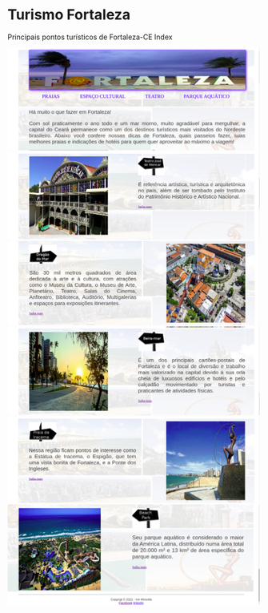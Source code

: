 # Turismo Fortaleza
 Principais pontos turísticos de Fortaleza-CE
Index 
 
![alt text](imagens/fortal1.png)
![alt text](imagens/fortal2.png)
![alt text](imagens/fortal3.png)
![alt text](imagens/fortal4.png)
![alt text](imagens/fortal5.png)
![alt text](imagens/fortal6.png)